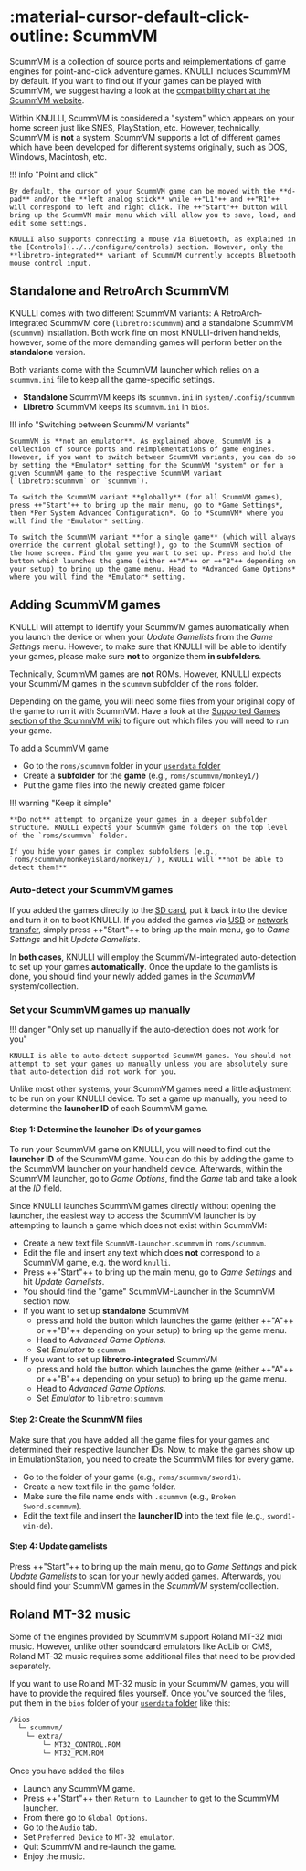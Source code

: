 # :material-cursor-default-click-outline: ScummVM

ScummVM is a collection of source ports and reimplementations of game engines for point-and-click adventure games. KNULLI includes ScummVM by default. If you want to find out if your games can be played with ScummVM, we suggest having a look at the [compatibility chart at the ScummVM website](https://www.scummvm.org/compatibility/).

Within KNULLI, ScummVM is considered a "system" which appears on your home screen just like SNES, PlayStation, etc. However, technically, ScummVM is **not** a system. ScummVM supports a lot of different games which have been developed for different systems originally, such as DOS, Windows, Macintosh, etc.

!!! info "Point and click"

    By default, the cursor of your ScummVM game can be moved with the **d-pad** and/or the **left analog stick** while ++"L1"++ and ++"R1"++ will correspond to left and right click. The ++"Start"++ button will bring up the ScummVM main menu which will allow you to save, load, and edit some settings.
    
    KNULLI also supports connecting a mouse via Bluetooth, as explained in the [Controls](../../configure/controls) section. However, only the **libretro-integrated** variant of ScummVM currently accepts Bluetooth mouse control input.

## Standalone and RetroArch ScummVM

KNULLI comes with two different ScummVM variants: A RetroArch-integrated ScummVM core (`libretro:scummvm`) and a standalone ScummVM (`scummvm`) installation. Both work fine on most KNULLI-driven handhelds, however, some of the more demanding games will perform better on the **standalone** version.

Both variants come with the ScummVM launcher which relies on a `scummvm.ini` file to keep all the game-specific settings.

* **Standalone** ScummVM keeps its `scummvm.ini` in `system/.config/scummvm`
* **Libretro** ScummVM keeps its `scummvm.ini` in `bios`.

!!! info "Switching between ScummVM variants"

    ScummVM is **not an emulator**. As explained above, ScummVM is a collection of source ports and reimplementations of game engines. However, if you want to switch between ScummVM variants, you can do so by setting the *Emulator* setting for the ScummVM "system" or for a given ScummVM game to the respective ScummVM variant (`libretro:scummvm` or `scummvm`).
    
    To switch the ScummVM variant **globally** (for all ScummVM games), press ++"Start"++ to bring up the main menu, go to *Game Settings*, then *Per System Advanced Configuration*. Go to *ScummVM* where you will find the *Emulator* setting.

    To switch the ScummVM variant **for a single game** (which will always override the current global setting!), go to the ScummVM section of the home screen. Find the game you want to set up. Press and hold the button which launches the game (either ++"A"++ or ++"B"++ depending on your setup) to bring up the game menu. Head to *Advanced Game Options* where you will find the *Emulator* setting.

## Adding ScummVM games

KNULLI will attempt to identify your ScummVM games automatically when you launch the device or when your *Update Gamelists* from the *Game Settings* menu. However, to make sure that KNULLI will be able to identify your games, please make sure **not** to organize them **in subfolders**.

Technically, ScummVM games are **not** ROMs. However, KNULLI expects your ScummVM games in the `scummvm` subfolder of the `roms` folder.

Depending on the game, you will need some files from your original copy of the game to run it with ScummVM. Have a look at the [Supported Games section of the ScummVM wiki](https://wiki.scummvm.org/index.php?title=Category:Supported_Games) to figure out which files you will need to run your game.

To add a ScummVM game

* Go to the `roms/scummvm` folder in your  [`userdata` folder](../../play/add-games/game-storage)
* Create a **subfolder** for the **game** (e.g., `roms/scummvm/monkey1/`)
* Put the game files into the newly created game folder

!!! warning "Keep it simple"

    **Do not** attempt to organize your games in a deeper subfolder structure. KNULLI expects your ScummVM game folders on the top level of the `roms/scummvm` folder.
    
    If you hide your games in complex subfolders (e.g., `roms/scummvm/monkeyisland/monkey1/`), KNULLI will **not be able to detect them!**

### Auto-detect your ScummVM games

If you added the games directly to the [SD card](../../play/add-games/accessing-sd-card), put it back into the device and turn it on to boot KNULLI. If you added the games via [USB](../../play/add-games/accessing-via-usb) or [network transfer](../../play/add-games/network-transfer), simply press ++"Start"++ to bring up the main menu, go to *Game Settings* and hit *Update Gamelists*.

In **both cases**, KNULLI will employ the ScummVM-integrated auto-detection to set up your games **automatically**. Once the update to the gamlists is done, you should find your newly added games in the *ScummVM* system/collection.


### Set your ScummVM games up manually

!!! danger "Only set up manually if the auto-detection does not work for you"

    KNULLI is able to auto-detect supported ScummVM games. You should not attempt to set your games up manually unless you are absolutely sure that auto-detection did not work for you.

Unlike most other systems, your ScummVM games need a little adjustment to be run on your KNULLI device. To set a game up manually, you need to determine the **launcher ID** of each ScummVM game.

#### Step 1: Determine the launcher IDs of your games

To run your ScummVM game on KNULLI, you will need to find out the **launcher ID** of the ScummVM game. You can do this by adding the game to the ScummVM launcher on your handheld device. Afterwards, within the ScummVM launcher, go to *Game Options*, find the *Game* tab and take a look at the *ID* field.

Since KNULLI launches ScummVM games directly without opening the launcher, the easiest way to access the ScummVM launcher is by attempting to launch a game which does not exist within ScummVM:

* Create a new text file `ScummVM-Launcher.scummvm` in `roms/scummvm`.
* Edit the file and insert any text which does **not** correspond to a ScummVM game, e.g. the word `knulli`.
* Press ++"Start"++ to bring up the main menu, go to *Game Settings* and hit *Update Gamelists*.
* You should find the "game" ScummVM-Launcher in the ScummVM section now.
* If you want to set up **standalone** ScummVM
    * press and hold the button which launches the game (either ++"A"++ or ++"B"++ depending on your setup) to bring up the game menu.
    * Head to *Advanced Game Options*.
    * Set *Emulator* to `scummvm`
* If you want to set up **libretro-integrated** ScummVM
    * press and hold the button which launches the game (either ++"A"++ or ++"B"++ depending on your setup) to bring up the game menu.
    * Head to *Advanced Game Options*.
    * Set *Emulator* to `libretro:scummvm`

#### Step 2: Create the ScummVM files

Make sure that you have added all the game files for your games and determined their respective launcher IDs. Now, to make the games show up in EmulationStation, you need to create the ScummVM files for every game.

* Go to the folder of your game (e.g., `roms/scummvm/sword1`).
* Create a new text file in the game folder.
* Make sure the file name ends with `.scummvm` (e.g., `Broken Sword.scummvm`).
* Edit the text file and insert the **launcher ID** into the text file (e.g., `sword1-win-de`).

#### Step 4: Update gamelists

Press ++"Start"++ to bring up the main menu, go to *Game Settings* and pick *Update Gamelists* to scan for your newly added games. Afterwards, you should find your ScummVM games in the *ScummVM* system/collection.

## Roland MT-32 music

Some of the engines provided by ScummVM support Roland MT-32 midi music. However, unlike other soundcard emulators like AdLib or CMS, Roland MT-32 music requires some additional files that need to be provided separately.

If you want to use Roland MT-32 music in your ScummVM games, you will have to provide the required files yourself. Once you've sourced the files, put them in the `bios` folder of your [`userdata` folder](../../play/add-games/game-storage) like this:

``` bash
/bios
  └─ scummvm/
    └─ extra/
        └─ MT32_CONTROL.ROM
        └─ MT32_PCM.ROM
```

Once you have added the files

* Launch any ScummVM game.
* Press ++"Start"++ then `Return to Launcher` to get to the ScummVM launcher.
* From there go to `Global Options`.
* Go to the `Audio` tab.
* Set `Preferred Device` to `MT-32 emulator`.
* Quit ScummVM and re-launch the game.
* Enjoy the music.
